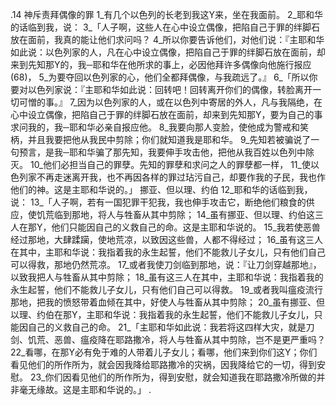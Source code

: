 .14 
神斥责拜偶像的罪 
1_有几个以色列的长老到我这Y来，坐在我面前。 2_耶和华的话临到我，说： 3_「人子啊，这些人在心中设立偶像，把陷自己于罪的绊脚石放在面前，我真的能让他们求问吗？ 4_所以你要告诉他们，对他们说：『主耶和华如此说：以色列家的人，凡在心中设立偶像，把陷自己于罪的绊脚石放在面前，却来到先知那Y的，我─耶和华在他所求的事上，必因他拜许多偶像向他施行报应(68)， 5_为要夺回以色列家的心，他们全都拜偶像，与我疏远了。』 
6_「所以你要对以色列家说：『主耶和华如此说：回转吧！回转离开你们的偶像，转脸离开一切可憎的事。』 7_因为以色列家的人，或在以色列中寄居的外人，凡与我隔绝，在心中设立偶像，把陷自己于罪的绊脚石放在面前，却来到先知那Y，要为自己的事求问我的，我─耶和华必亲自报应他。 8_我要向那人变脸，使他成为警戒和笑柄，并且我要把他从我民中剪除；你们就知道我是耶和华。 9_先知若被骗说了一句预言，是我─耶和华骗了那先知，我要伸手攻击他，把他从我百姓以色列中除灭。 10_他们必担当自己的罪孽。先知的罪孽和求问之人的罪孽都一样， 11_使以色列家不再走迷离开我，也不再因各样的罪过玷污自己，却要作我的子民，我也作他们的神。这是主耶和华说的。」 
挪亚、但以理、约伯 
12_耶和华的话临到我，说： 13_「人子啊，若有一国犯罪干犯我，我也伸手攻击它，断绝他们粮食的供应，使饥荒临到那地，将人与牲畜从其中剪除； 14_虽有挪亚、但以理、约伯这三人在那Y，他们只能因自己的义救自己的命。这是主耶和华说的。 15_我若使恶兽经过那地，大肆蹂躏，使地荒凉，以致因这些兽，人都不得经过； 16_虽有这三人在其中，主耶和华说：我指着我的永生起誓，他们不能救儿子女儿，只有他们自己可以得救，那地仍然荒凉。 17_或者我使刀剑临到那地，说：『让刀剑穿越那地』，以致我把人与牲畜从其中剪除； 18_虽有这三人在其中，主耶和华说：我指着我的永生起誓，他们不能救儿子女儿，只有他们自己可以得救。 19_或者我叫瘟疫流行那地，把我的愤怒带着血倾在其中，好使人与牲畜从其中剪除； 20_虽有挪亚、但以理、约伯在那Y，主耶和华说：我指着我的永生起誓，他们不能救儿子女儿，只能因自己的义救自己的命。 
21_「主耶和华如此说：我若将这四样大灾，就是刀剑、饥荒、恶兽、瘟疫降在耶路撒冷，将人与牲畜从其中剪除，岂不是更严重吗？ 22_看哪，在那Y必有免于难的人带着儿子女儿；看哪，他们来到你们这Y；你们看见他们的所作所为，就会因我降给耶路撒冷的灾祸，因我降给它的一切，得到安慰。 23_你们因看见他们的所作所为，得到安慰，就会知道我在耶路撒冷所做的并非毫无缘故。这是主耶和华说的。」 
.